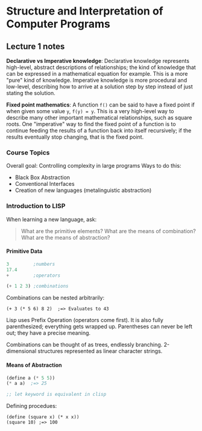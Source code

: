 # Structure and Interpretation of Computer Programs

## Lecture 1 notes

**Declarative vs Imperative knowledge**: Declarative knowledge represents
high-level, abstract descriptions of relationships; the kind of knowledge that
can be expressed in a mathematical equation for example. This is a more "pure"
kind of knowledge. Imperative knowledge is more procedural and low-level,
describing how to arrive at a solution step by step instead of just stating the
solution.

**Fixed point mathematics**: A function `f()` can be said to have a fixed point
if when given some value `y`, `f(y) = y`. This is a very high-level way to
describe many other important mathematical relationships, such as square roots.
One "imperative" way to find the fixed point of a function is to continue
feeding the results of a function back into itself recursively; if the results
eventually stop changing, that is the fixed point.

### Course Topics

Overall goal: Controlling complexity in large programs
Ways to do this:

- Black Box Abstraction
- Conventional Interfaces
- Creation of new languages (metalinguistic abstraction)

### Introduction to LISP

When learning a new language, ask:

> What are the primitive elements?
> What are the means of combination?
> What are the means of abstraction?

#### Primitive Data

```lisp
3         ;numbers
17.4
+         ;operators

(+ 1 2 3) ;combinations
```

Combinations can be nested arbitrarily:

```
(+ 3 (* 5 6) 8 2)  ;=> Evaluates to 43
```

Lisp uses Prefix Operation (operators come first). It is also fully
parenthesized; everything gets wrapped up. Parentheses can never be left out;
they have a precise meaning.

Combinations can be thought of as trees, endlessly branching. 2-dimensional
structures represented as linear character strings.

#### Means of Abstraction

```lisp
(define a (* 5 5))
(* a a)  ;=> 25

;; let keyword is equivalent in clisp
```

Defining procedues:

```
(define (square x) (* x x))
(square 10) ;=> 100
```
